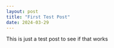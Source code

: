 ```yaml
---
layout: post
title: "First Test Post"
date: 2024-03-29
---
```


This is just a test post to see if that works
